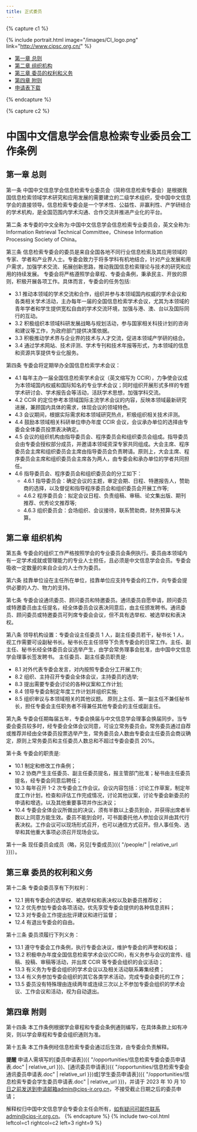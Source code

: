 ```yaml
---
title: 正式委员
---
```


{% capture c1 %}

{% include portrait.html image="/images/CI_logo.png" link="http://www.cipsc.org.cn/" %}

<div class="sticky_sidebar">
  <ul class="no-padding margin-left-10 organizers-type-list hidden-xs" id="sidebar-nav">
    <li class=""><a href="#第一章-总则">第一章 总则</a></li>
    <li class=""><a href="#第二章-组织机构">第二章 组织机构</a></li>
    <li class=""><a href="#第三章-委员的权利和义务">第三章 委员的权利和义务</a></li>
    <li class=""><a href="#第四章-附则">第四章 附则</a></li>
    <li class=""><a href="./信息检索专委会委员申请表.doc">申请表下载</a></li>

  </ul>
</div>

{% endcapture %}

{% capture c2 %}

# 中国中文信息学会信息检索专业委员会工作条例

## 第一章 总则

第一条 中国中文信息学会信息检索专业委员会（简称信息检索专委会）是根据我国信息检索领域学术研究和应用发展的需要建立的二级学术组织，受中国中文信息学会的直接领导。信息检索专委会是一个学术性、公益性、非赢利性、产学研结合的学术机构，是全国范围内学术沟通、合作交流并推进产业化的平台。

第二条 本专委的中文全称为:中国中文信息学会信息检索专业委员会，英文全称为: Information Retrieval Technical Committee，Chinese Information Processing Society of China。

第三条 信息检索专委会的委员是来自全国各地不同行业信息检索及其应用领域的专家、学者和产业界人士。专委会致力于将多学科有机地结合，针对产业发展和用户需求，加强学术交流、拓展创新思路，推动我国信息检索理论与技术的研究和应用的持续发展。
专委会将严格遵照学会章程、专委会条例，秉承民主、开放的原则，积极开展各项工作。具体而言，专委会的任务包括:

- 3.1 推动本领域的学术交流和合作，组织并参与本领域国内权威的学术会议和各类相关学术活动，主办每年一届的全国信息检索学术会议，尤其为本领域的青年学者和学生提供宽松自由的学术交流环境，加强与港、澳、台以及国际同行的互动。
- 3.2 积极组织本领域科研发展战略与规划活动，参与国家相关科技计划的咨询和建议等工作，为政府部门提供决策依据。
- 3.3 积极推动学术界与企业界的技术与人才交流，促进本领域产学研的结合。
- 3.4 通过学术网站、技术评测、学术专刊和技术年报等形式，为本领域的信息和资源共享提供专业化服务。

第四条 专委会将定期举办全国信息检索学术会议：

- 4.1 每年主办一届全国信息检索学术会议（英文缩写为 CCIR），力争使会议成为本领域国内权威和国际知名的专业学术会议；同时组织开展形式多样的专题学术研讨会、学术报告会等活动，活跃学术思想，加强学科交流。
- 4.2 CCIR 的定位参考本领域国际主流学术会议的内容，反映本领域最新研究进展，兼顾国内具体的需求，体现会议的领域特色。
- 4.3 会议期间，根据实际需求和本领域研究热点，积极组织相关技术评测。
- 4.4 鼓励本领域相关科研单位申办年度 CCIR 会议，会议承办单位的选择由专委会全体委员投票表决确定。
- 4.5 会议的组织机构由指导委员会、程序委员会和组织委员会组成。指导委员会由专委会授权部分成员，并邀请本领域资深专家共同组成。大会主席、程序委员会主席和组织委员会主席由指导委员会负责聘请。原则上，大会主席、程序委员会主席和组织委员会主席各为两人，由专委会和承办单位的学者共同担任。
- 4.6 指导委员会、程序委员会和组织委员会的分工如下：
  - 4.6.1 指导委员会：确定会议的主题，审定会期、日程、特邀报告人，赞助商的选择，以及督促和指导程序委员会和组织委员会开展工作等;
  - 4.6.2 程序委员会：拟定会议日程、负责组稿、审稿、论文集出版、期刊推荐、优秀论文推荐等;
  - 4.6.3 组织委员会：会场组织、会议接待，联系赞助商，财务预算与决算。

## 第二章 组织机构

第五条 专委会的组织工作严格按照学会的专业委员会条例执行。委员由本领域内有一定学术成就或管理能力的专业人士担任，且必须是中文信息学会会员。专委会吸收一定数量的来自企业的人士作为委员。

第六条 挂靠单位设在主任所在单位，挂靠单位应支持专委会的工作，向专委会提供必要的人力、物力的支持。

第七条 专委会设通讯委员、顾问委员和特邀委员。通讯委员自愿申请，顾问委员或特邀委员由主任提名，经全体委员会议表决同意后，由主任颁发聘书。通讯委员、顾问委员或特邀委员可列席专委会会议，但不具有选举权、被选举权和表决权。

第八条 领导机构设置：专委会设主任委员 1 人，副主任委员若干，秘书长 1 人，视工作需要可设副秘书长。秘书长在主任领导下负责专委会的日常工作。主任、副主任、秘书长经全体委员会议选举产生，由学会常务理事会批准，由中国中文信息学会理事长签发聘书。
主任委员、副主任委员职责是:

- 8.1 对外代表专委会发言，对内按照专委会分工开展工作;
- 8.2 组织、主持召开专委会全体会议，主持委员的选举;
- 8.3 提出需要专委会讨论的各种议案和工作计划;
- 8.4 领导专委会制定年度工作计划并组织实施;
- 8.5 组织审议与本领域相关的其他议题。
  原则上主任、第一副主任不兼任秘书长，担任专委会主任职务者不得兼任其他专委会的主任或副主任。

第九条 专委会任期每届五年，专委会换届与中文信息学会理事会换届同步。当专委会委员较多时，经专委会全体会议同意，可设立常务委员会。常务委员通过自荐或推荐并经由全体委员投票选举产生，常务委员会人数由专委会主任委员会商议确定，原则上常务委员和主任委员人数总和不超过专委会委员 20%。

第十条 专委会的职责是:

- 10.1 制定和修改工作条例；
- 10.2 协商产生主任委员、副主任委员提名，报主管部门批准；秘书由主任委员提名，经专委会同意后聘任；
- 10.3 每年召开 1-2 次专委会工作会议。会议内容包括：讨论工作草案，制定年度工作计划，检查和评估工作完成情况，讨论其他议案，讨论专委会新委员的申请和增选，以及其他重要事项并作出决议；
- 10.4 专委会全体会议所做出的决议，须有半数以上委员到会，并获得出席者半数以上同意方能生效。委员不能到会时，可书面委托他人参加会议并由其代行表决权。工作会议可以现场形式召开，也可以通信方式召开。但人事任免、选举和其他重大事项必须召开现场会议。

第十一条 现任委员会成员（略，另见[专委成员]({{ "/people/" | relative_url }})）。

## 第三章 委员的权利和义务

第十二条 专委会委员享有下列权利：

- 12.1 拥有专委会的选举权、被选举权和表决权以及新委员推荐权；
- 12.2 优先参加专委会各项活动，优先享受专委会提供的各种信息资料；
- 12.3 对专委会工作提出批评建议和进行监督；
- 12.4 有退出专委会的自由。

第十三条 委员须履行下列义务：

- 13.1 遵守专委会工作条例，执行专委会决议，维护专委会的声誉和权益；
- 13.2 积极申办年度全国信息检索学术会议(CCIR)，有义务参与会议的宣传、组稿、投稿、审稿等活动，并出席 CCIR 等专委会组织的会议活动；
- 13.3 有义务为专委会组织的学术会议以及相关活动联系筹集经费；
- 13.4 有义务参加专委会组织的其它各类学术活动，完成专委会委托的工作；
- 13.5 委员没有特殊理由连续两年或连续三次以上不参加专委会组织的学术会议、工作会议和活动，视为自动退出。

## 第四章 附则

第十四条 本工作条例根据学会章程和专委会条例通则编写，在具体条款上如有冲突，则以学会章程和专委会组织通则为准。

第十五条 本工作条例经信息检索专委会通过后生效，由专委会负责解释。

**提醒**
申请人需填写的[委员申请表]({{ "/opportunities/信息检索专委会委员申请表.doc" | relative_url }})、[通讯委员申请表]({{ "/opportunities/信息检索专委会通讯委员申请表.doc" | relative_url }})或[学生委员申请表]({{ "/opportunities/信息检索专委会学生委员申请表.doc" | relative_url }})，并请于 2023 年 10 月 10 日之前发送到申请邮箱admin@cips-ir.org.cn，不接受截止日期之后的委员申请；

解释权归中国中文信息学会专委会主任会所有，如有疑问可邮件联系admin@cips-ir.org.cn。
{% endcapture %}
{% include two-col.html leftcol=c1 rightcol=c2 left=3 right=9 %}
